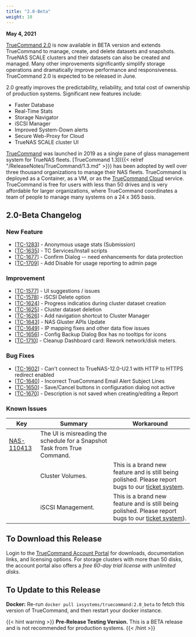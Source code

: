 ```yaml
---
title: "2.0-Beta"
weight: 10
---
```


**May 4, 2021**

[TrueCommand 2.0](https://www.truenas.com/docs/truecommand/devnotes/) is now available in BETA version and extends TrueCommand to manage, create, and delete datasets and snapshots. TrueNAS SCALE clusters and their datasets can also be created and managed.  Many other improvements significantly simplify storage operations and dramatically improve performance and responsiveness. TrueCommand 2.0 is expected to be released in June.

2.0 greatly improves the predictability, reliability, and total cost of ownership of production systems. Significant new features include:

* Faster Database
* Real-Time Stats
* Storage Navigator
* iSCSI Manager
* Improved System-Down alerts
* Secure Web-Proxy for Cloud
* TrueNAS SCALE cluster UI


[TrueCommand](https://www.truenas.com/truecommand/) was launched in 2019 as a single pane of glass management system for TrueNAS fleets. [TrueCommand 1.3]({{< relref "/ReleaseNotes/TrueCommand/1.3.md" >}}) has been adopted by well over three thousand organizations to manage their NAS fleets. TrueCommand is deployed as a Container, as a VM, or as the [TrueCommand Cloud](https://www.ixsystems.com/blog/truenas-with-truecommand-cloud/) service. TrueCommand is free for users with less than 50 drives and is very affordable for larger organizations, where TrueCommand coordinates a team of people to manage many systems on a 24 x 365 basis.

## 2.0-Beta Changelog

### New Feature

<ul>
<li>[<a href='https://jira.ixsystems.com/browse/TC-1283'>TC-1283</a>] -         Anonymous usage stats (Submission)
</li>
<li>[<a href='https://jira.ixsystems.com/browse/TC-1635'>TC-1635</a>] -         TC Services/Install scripts
</li>
<li>[<a href='https://jira.ixsystems.com/browse/TC-1677'>TC-1677</a>] -         Confirm Dialog -- need enhancements for data protection
</li>
<li>[<a href='https://jira.ixsystems.com/browse/TC-1709'>TC-1709</a>] -         Add Disable for usage reporting to admin page
</li>
</ul>

### Improvement

<ul>
<li>[<a href='https://jira.ixsystems.com/browse/TC-1577'>TC-1577</a>] -         UI suggestions / issues
</li>
<li>[<a href='https://jira.ixsystems.com/browse/TC-1578'>TC-1578</a>] -         iSCSI Delete option
</li>
<li>[<a href='https://jira.ixsystems.com/browse/TC-1624'>TC-1624</a>] -         Progress indicatios during cluster dataset creation
</li>
<li>[<a href='https://jira.ixsystems.com/browse/TC-1625'>TC-1625</a>] -         Cluster dataset deletion
</li>
<li>[<a href='https://jira.ixsystems.com/browse/TC-1626'>TC-1626</a>] -         Add navigation shortcut to Cluster Manager
</li>
<li>[<a href='https://jira.ixsystems.com/browse/TC-1643'>TC-1643</a>] -         NAS Gluster APIs Update
</li>
<li>[<a href='https://jira.ixsystems.com/browse/TC-1649'>TC-1649</a>] -         IP mapping fixes and other data flow issues
</li>
<li>[<a href='https://jira.ixsystems.com/browse/TC-1656'>TC-1656</a>] -         Config Backup Dialog Box has no tooltips for icons
</li>
<li>[<a href='https://jira.ixsystems.com/browse/TC-1710'>TC-1710</a>] -         Cleanup Dashboard card: Rework network/disk meters.
</li>
</ul>



### Bug Fixes

<ul>
<li>[<a href='https://jira.ixsystems.com/browse/TC-1602'>TC-1602</a>] -         Can't connect to TrueNAS-12.0-U2.1 with HTTP to HTTPS redirect enabled
</li>
<li>[<a href='https://jira.ixsystems.com/browse/TC-1640'>TC-1640</a>] -         Incorrect TrueCommand Email Alert Subject Lines
</li>
<li>[<a href='https://jira.ixsystems.com/browse/TC-1650'>TC-1650</a>] -         Save/Cancel buttons in configuration dialog not active
</li>
<li>[<a href='https://jira.ixsystems.com/browse/TC-1670'>TC-1670</a>] -         Description is not saved when creating/editing a Report
</li>
</ul>

### Known Issues

<body class="ql-editor ql-editor-view" style="font-size:14px;">
    <html>
        <body>
            <table width="100%">
                <thead><tr><th>Key</th><th>Summary</th><th>Workaround</th></tr></thead>
                <tbody>
                   <tr>
                      <td><a href="https://jira.ixsystems.com/browse/NAS-110413" target="_blank">NAS-110413</a></td>
                      <td>The UI is misreading the schedule for a Snapshot Task from True Command.</td>
                      <td></td>
                  </tr>
                  <tr>
                      <td></td>
                      <td>Cluster Volumes.</td>
                      <td> This is a brand new feature and is still being polished. Please report bugs to our <a href="https://jira.ixsystems.com"                                                     target="_blank">ticket system</a>.</td>
                  </tr>
                      <td></td>
                      <td>iSCSI Management.</td>
                      <td> This is a brand new feature and is still being polished. Please report bugs to our <a href="https://jira.ixsystems.com"                                                     target="_blank">ticket system</a>).</td>
                  </tr>
		</tbody>
            </table>
        </body>
    </html>

## To Download this Release
 
Login to the [TrueCommand Account Portal](https://portal.ixsystems.com) for downloads, documentation links, and licensing options.
For storage clusters with more than 50 disks, the account portal also offers a *free 60-day trial license with unlimited disks*.
 
## To Update to this Release
 
**Docker:** Re-run `docker pull ixsystems/truecommand:2.0_beta` to fetch this version of TrueCommand, and then restart your docker instance.
 
{{< hint warning >}}
**Pre-Release Testing Version.**
This is a BETA release and is not recommended for production systems.
{{< /hint >}}
